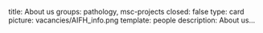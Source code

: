 title: About us 
groups: pathology, msc-projects
closed: false
type: card
picture: vacancies/AIFH_info.png
template: people
description: About us...
